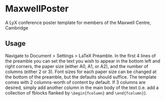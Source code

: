 # MaxwellPoster
A LyX conference poster template for members of the Maxwell Centre, Cambridge

## Usage
Navigate to Document > Settings > LaTeX Preamble. In the first 4 lines of the preamble you can set the text you wish to appear in the bottom left and right corners, the paper size (either A0, A1, or A2), and the number of columns (either 2 or 3). Font sizes for each paper size can be changed at the bottom of the preamble, but the defaults should suffice. The template comes with 2 columns-worth of content by default. If 3 columns are desired, simply add another column in the main body of the text (i.e. add a collection of fblocks flanked by `\begin{fcolumn}` and `\end{fcolumn}`).

